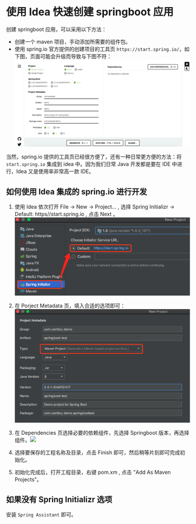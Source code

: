 # 使用 Idea 快速创建 springboot 应用

创建 springboot 应用，可以采用以下方法：
- 创建一个 maven 项目，手动添加所需要的组件包。
- 使用 spring.io 官方提供的创建项目的工具页 `https://start.spring.io/`，如下图，页面可能会升级而导致与下图不符：![](../images/2.start.spring.io.png)

当然，spring.io 提供的工具页已经很方便了，还有一种日常更方便的方法：将 `start.spring.io` 集成到 idea 中。因为我们日常 Java 开发都是要在 IDE 中进行，Idea 又是使用率非常高一款 IDE。

## 如何使用 Idea 集成的 spring.io 进行开发

1. 使用 Idea 依次打开 File -> New -> Project... , 选择 Spring Initializr -> Default: https//start.spring.io , 点击 Next 。![](../images/2.springboot-idea.png)

2. 在 Porject Metadata 页，填入合适的选项即可：![](../images/2.springboot-idea-metadata.png)

3. 在 Dependencies 页选择必要的依赖组件，先选择 Springboot 版本，再选择组件。![](../images/2.springboot-idea-dependencies.png)

4. 选择要保存的工程名称及目录，点击 Finish 即可，然后稍等片刻即可完成初始化。

5. 初始化完成后，打开工程目录，右键 pom.xm , 点击 "Add As Maven Projects"。

## 如果没有 Spring Initializr 选项
安装 `Spring Assistant` 即可。